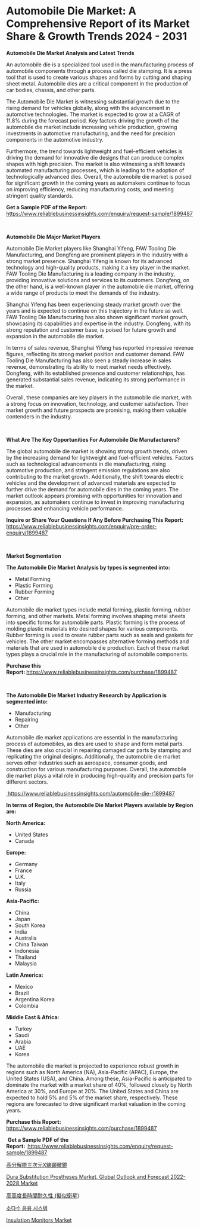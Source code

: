<p><h1>Automobile Die Market: A Comprehensive Report of its Market Share & Growth Trends 2024 - 2031</h1></p><p><strong>Automobile Die Market Analysis and Latest Trends</strong></p>
<p><p>An automobile die is a specialized tool used in the manufacturing process of automobile components through a process called die stamping. It is a press tool that is used to create various shapes and forms by cutting and shaping sheet metal. Automobile dies are a critical component in the production of car bodies, chassis, and other parts.</p><p>The Automobile Die Market is witnessing substantial growth due to the rising demand for vehicles globally, along with the advancement in automotive technologies. The market is expected to grow at a CAGR of 11.8% during the forecast period. Key factors driving the growth of the automobile die market include increasing vehicle production, growing investments in automotive manufacturing, and the need for precision components in the automotive industry.</p><p>Furthermore, the trend towards lightweight and fuel-efficient vehicles is driving the demand for innovative die designs that can produce complex shapes with high precision. The market is also witnessing a shift towards automated manufacturing processes, which is leading to the adoption of technologically advanced dies. Overall, the automobile die market is poised for significant growth in the coming years as automakers continue to focus on improving efficiency, reducing manufacturing costs, and meeting stringent quality standards.</p></p>
<p><strong>Get a Sample PDF of the Report:&nbsp;</strong> <a href="https://www.reliablebusinessinsights.com/enquiry/request-sample/1899487">https://www.reliablebusinessinsights.com/enquiry/request-sample/1899487</a></p>
<p>&nbsp;</p>
<p><strong>Automobile Die Major Market Players</strong></p>
<p><p>Automobile Die Market players like Shanghai Yifeng, FAW Tooling Die Manufacturing, and Dongfeng are prominent players in the industry with a strong market presence. Shanghai Yifeng is known for its advanced technology and high-quality products, making it a key player in the market. FAW Tooling Die Manufacturing is a leading company in the industry, providing innovative solutions and services to its customers. Dongfeng, on the other hand, is a well-known player in the automobile die market, offering a wide range of products to meet the demands of the industry.</p><p>Shanghai Yifeng has been experiencing steady market growth over the years and is expected to continue on this trajectory in the future as well. FAW Tooling Die Manufacturing has also shown significant market growth, showcasing its capabilities and expertise in the industry. Dongfeng, with its strong reputation and customer base, is poised for future growth and expansion in the automobile die market.</p><p>In terms of sales revenue, Shanghai Yifeng has reported impressive revenue figures, reflecting its strong market position and customer demand. FAW Tooling Die Manufacturing has also seen a steady increase in sales revenue, demonstrating its ability to meet market needs effectively. Dongfeng, with its established presence and customer relationships, has generated substantial sales revenue, indicating its strong performance in the market.</p><p>Overall, these companies are key players in the automobile die market, with a strong focus on innovation, technology, and customer satisfaction. Their market growth and future prospects are promising, making them valuable contenders in the industry.</p></p>
<p>&nbsp;</p>
<p><strong>What Are The Key Opportunities For Automobile Die Manufacturers?</strong></p>
<p><p>The global automobile die market is showing strong growth trends, driven by the increasing demand for lightweight and fuel-efficient vehicles. Factors such as technological advancements in die manufacturing, rising automotive production, and stringent emission regulations are also contributing to the market growth. Additionally, the shift towards electric vehicles and the development of advanced materials are expected to further drive the demand for automobile dies in the coming years. The market outlook appears promising with opportunities for innovation and expansion, as automakers continue to invest in improving manufacturing processes and enhancing vehicle performance.</p></p>
<p><strong>Inquire or Share Your Questions If Any Before Purchasing This Report:</strong> <a href="https://www.reliablebusinessinsights.com/enquiry/pre-order-enquiry/1899487">https://www.reliablebusinessinsights.com/enquiry/pre-order-enquiry/1899487</a></p>
<p>&nbsp;</p>
<p><strong>Market Segmentation</strong></p>
<p><strong>The Automobile Die Market Analysis by types is segmented into:</strong></p>
<p><ul><li>Metal Forming</li><li>Plastic Forming</li><li>Rubber Forming</li><li>Other</li></ul></p>
<p><p>Automobile die market types include metal forming, plastic forming, rubber forming, and other markets. Metal forming involves shaping metal sheets into specific forms for automobile parts. Plastic forming is the process of molding plastic materials into desired shapes for various components. Rubber forming is used to create rubber parts such as seals and gaskets for vehicles. The other market encompasses alternative forming methods and materials that are used in automobile die production. Each of these market types plays a crucial role in the manufacturing of automobile components.</p></p>
<p><strong>Purchase this Report:&nbsp;</strong><a href="https://www.reliablebusinessinsights.com/purchase/1899487">https://www.reliablebusinessinsights.com/purchase/1899487</a></p>
<p>&nbsp;</p>
<p><strong>The Automobile Die Market Industry Research by Application is segmented into:</strong></p>
<p><ul><li>Manufacturing</li><li>Repairing</li><li>Other</li></ul></p>
<p><p>Automobile die market applications are essential in the manufacturing process of automobiles, as dies are used to shape and form metal parts. These dies are also crucial in repairing damaged car parts by stamping and replicating the original designs. Additionally, the automobile die market serves other industries such as aerospace, consumer goods, and construction for various manufacturing purposes. Overall, the automobile die market plays a vital role in producing high-quality and precision parts for different sectors.</p></p>
<p><a href="https://www.reliablebusinessinsights.com/automobile-die-r1899487">&nbsp;https://www.reliablebusinessinsights.com/automobile-die-r1899487</a></p>
<p><strong>In terms of Region, the Automobile Die Market Players available by Region are:</strong></p>
<p>
    <p> <strong> North America: </strong>
        <ul>
            <li>United States</li>
            <li>Canada</li>
        </ul>
        </p> 
    <p> <strong> Europe: </strong>
        <ul>
            <li>Germany</li>
            <li>France</li>
            <li>U.K.</li>
            <li>Italy</li>
            <li>Russia</li>
        </ul>
        </p> 
    <p> <strong> Asia-Pacific: </strong>
        <ul>
            <li>China</li>
            <li>Japan</li>
            <li>South Korea</li>
            <li>India</li>
            <li>Australia</li>
            <li>China Taiwan</li>
            <li>Indonesia</li>
            <li>Thailand</li>
            <li>Malaysia</li>
        </ul>
        </p> 
    <p> <strong> Latin America: </strong>
        <ul>
            <li>Mexico</li>
            <li>Brazil</li>
            <li>Argentina Korea</li>
            <li>Colombia</li>
        </ul>
        </p> 
    <p> <strong> Middle East & Africa: </strong>
        <ul>
            <li>Turkey</li>
            <li>Saudi</li>
            <li>Arabia</li>
            <li>UAE</li>
            <li>Korea</li>
        </ul>
    </p>
    </p>
<p><p>The automobile die market is projected to experience robust growth in regions such as North America (NA), Asia-Pacific (APAC), Europe, the United States (USA), and China. Among these, Asia-Pacific is anticipated to dominate the market with a market share of 40%, followed closely by North America at 30%, and Europe at 20%. The United States and China are expected to hold 5% and 5% of the market share, respectively. These regions are forecasted to drive significant market valuation in the coming years.</p></p>
<p><strong>Purchase this Report: </strong><a href="https://www.reliablebusinessinsights.com/purchase/1899487">https://www.reliablebusinessinsights.com/purchase/1899487</a></p>
<p>&nbsp;<strong>Get a Sample PDF of the Report:&nbsp;&nbsp;</strong><a href="https://www.reliablebusinessinsights.com/enquiry/request-sample/1899487">https://www.reliablebusinessinsights.com/enquiry/request-sample/1899487</a></p>
<p><strong></strong></p>
<p><p><a href="https://github.com/LenoraKris2023/Market-Research-Report-List-1/blob/main/8835200160645.md">高分解能三次元X線顕微鏡</a></p><p><a href="https://www.linkedin.com/pulse/market-forecast-global-dura-substitution-prostheses-outlook-xxlgf?trackingId=3J3EHkCLGaSHutLEXEFjOQ%3D%3D">Dura Substitution Prostheses Market, Global Outlook and Forecast 2022-2028 Market</a></p><p><a href="https://github.com/Fatimaklein1/Market-Research-Report-List-1/blob/main/2805389160644.md">高高度長時間耐久性 (擬似衛星)</a></p><p><a href="https://github.com/emakpiahsopiah/Market-Research-Report-List-1/blob/main/7129748172766.md">소다수 음용 시스템</a></p><p><a href="https://github.com/mdhefjumiah/Market-Research-Report-List-1/blob/main/insulation-monitors-market.md">Insulation Monitors Market</a></p></p>